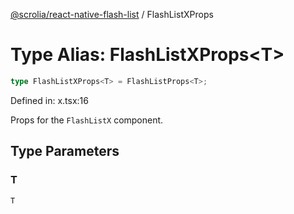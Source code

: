 [@scrolia/react-native-flash-list](../README.md) / FlashListXProps

# Type Alias: FlashListXProps\<T\>

```ts
type FlashListXProps<T> = FlashListProps<T>;
```

Defined in: x.tsx:16

Props for the `FlashListX` component.

## Type Parameters

### T

`T`
